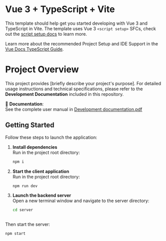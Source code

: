 # Vue 3 + TypeScript + Vite

This template should help get you started developing with Vue 3 and TypeScript in Vite. The template uses Vue 3 `<script setup>` SFCs, check out the [script setup docs](https://v3.vuejs.org/api/sfc-script-setup.html#sfc-script-setup) to learn more.

Learn more about the recommended Project Setup and IDE Support in the [Vue Docs TypeScript Guide](https://vuejs.org/guide/typescript/overview.html#project-setup).

# Project Overview

This project provides [briefly describe your project's purpose]. For detailed usage instructions and technical specifications, please refer to the **Development Documentation** included in this repository.

📘 **Documentation**:  
See the complete user manual in [Development documentation.pdf](./Development%20documentation.pdf)

## Getting Started

Follow these steps to launch the application:

1. **Install dependencies**  
   Run in the project root directory:
   ```bash
   npm i
   
2. **Start the client application**  
Run in the project root directory:
   ```bash
   npm run dev
   
3. **Launch the backend server**  
Open a new terminal window and navigate to the server directory:
   ```bash
   cd server
  
Then start the server:
   ```bash
  npm start
